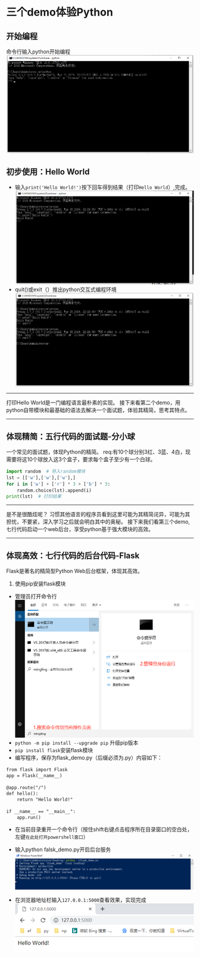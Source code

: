 # 三个demo体验Python

## 开始编程
命令行输入python开始编程
![](/assets/009.png)

## 初步使用：Hello World
- 输入`print('Hello World!')`按下回车得到结果（打印`Hello World`）,完成。
![](/assets/010.png)
- quit()或exit（）推出python交互式编程环境
![](/assets/011.png)

---
打印Hello World是一门编程语言最朴素的实现。
接下来看第二个demo，用python自带模块和最基础的语法去解决一个面试题，体验其精简，思考其特点。

---

## 体现精简：五行代码的面试题-分小球
一个常见的面试题，体现Python的精简。
req:有10个球分别3红、3蓝、4白，现需要将这10个球放入这3个盒子，要求每个盒子至少有一个白球。
```python
import random  # 导入random模块
lst = [['w'],['w'],['w'],]
for i in ['w'] + ['r'] * 3 + ['b'] * 3:
    random.choice(lst).append(i)
print(lst)  # 打印结果
```
---
是不是很酷炫呢？
习惯其他语言的程序员看到这里可能为其精简诧异，可能为其担忧，不要紧，深入学习之后就会明白其中的奥秘。
接下来我们看第三个demo,七行代码启动一个web后台，享受python基于强大模块的高效。

---

## 体现高效：七行代码的后台代码-Flask
Flask是著名的精简型Python Web后台框架，体现其高效。
1. 使用pip安装flask模块
- 管理员打开命令行
![](/assets/013.png)
- `python -m pip install --upgrade pip` 升级pip版本
- `pip install flask`安装flask模块
- 编写程序，保存为flask_demo.py（后缀必须为.py）内容如下：


```
from flask import Flask
app = Flask(__name__)

@app.route("/")
def hello():
    return "Hello World!"
    
if __name__ == "__main__":
    app.run()
```


- 在当前目录重开一个命令行（按住shift右键点击程序所在目录窗口的空白处，左键`在此处打开powershell窗口`）
- 输入python falsk_demo.py开启后台服务
![![](/assets/014.png)](/assets/014.png)

- 在浏览器地址栏输入`127.0.0.1:5000`查看效果，实现完成
![](/assets/015.png)



